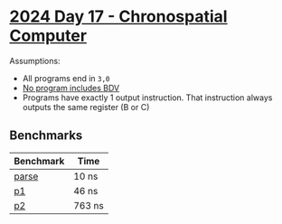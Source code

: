 # [2024 Day 17 - Chronospatial Computer](https://adventofcode.com/2024/day/17)

Assumptions:
 - All programs end in `3,0`
 - [No program includes BDV](https://www.reddit.com/r/adventofcode/comments/1hgkf7q/comment/m2jyk9f/)
 - Programs have exactly 1 output instruction. That instruction always outputs the same register (B or C)

## Benchmarks

<!-- BEGIN benches -->
| Benchmark                | Time   |
| ------------------------ | ------ |
| [parse](./src/lib.rs#L9) | 10 ns  |
| [p1](./src/lib.rs#L21)   | 46 ns  |
| [p2](./src/lib.rs#L45)   | 763 ns |
<!-- END benches -->
<!-- BEGIN other_benches -->

<!-- END other_benches -->
